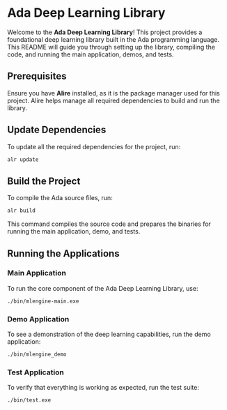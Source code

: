 ﻿# Ada Deep Learning Library

Welcome to the **Ada Deep Learning Library**! This project provides a foundational deep learning library built in the Ada programming language. This README will guide you through setting up the library, compiling the code, and running the main application, demos, and tests.

## Prerequisites

Ensure you have **Alire** installed, as it is the package manager used for this project. Alire helps manage all required dependencies to build and run the library.

## Update Dependencies

To update all the required dependencies for the project, run:

```bash
alr update
```

## Build the Project

To compile the Ada source files, run:

```bash
alr build
```

This command compiles the source code and prepares the binaries for running the main application, demo, and tests.

## Running the Applications

### Main Application

To run the core component of the Ada Deep Learning Library, use:

```bash
./bin/mlengine-main.exe
```

### Demo Application

To see a demonstration of the deep learning capabilities, run the demo application:

```bash
./bin/mlengine_demo
```

### Test Application

To verify that everything is working as expected, run the test suite:

```bash
./bin/test.exe
```


